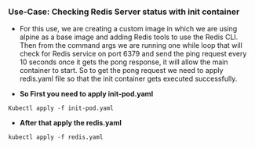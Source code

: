 ### Use-Case: Checking Redis Server status with init container

- For this use, we are creating a custom image in which we are using alpine as a base image and adding Redis tools to use the Redis CLI. Then from the command args we are running one while loop that will check for Redis service on port 6379 and send the ping request every 10 seconds once it gets the pong response, it will allow the main container to start. So to get the pong request we need to apply redis.yaml file so that the init container gets executed successfully.

- **So First you need to apply init-pod.yaml**
```
Kubectl apply -f init-pod.yaml
```
- **After that apply the redis.yaml**
```
kubectl apply -f redis.yaml
```
